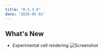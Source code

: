 ```yaml
---
title: "0.5.3.0"
date: "2020-05-01"
---
```


## What's New

- Experimental cell rendering
![Screenshot](/images/updates/81/screenshot.png)